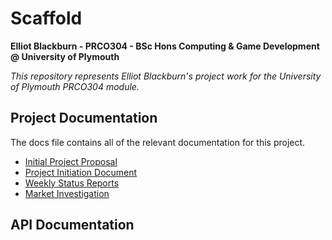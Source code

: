 # Scaffold

**Elliot Blackburn - PRCO304 - BSc Hons Computing & Game Development @ University of Plymouth**

_This repository represents Elliot Blackburn's project work for the University of Plymouth PRCO304 module._

## Project Documentation

The docs file contains all of the relevant documentation for this project.

* [Initial Project Proposal](./docs/proposal.md)
* [Project Initiation Document](./docs/pid.md)
* [Weekly Status Reports](./docs/status-reports/README.md)
* [Market Investigation](./docs/investigation.md)

## API Documentation

